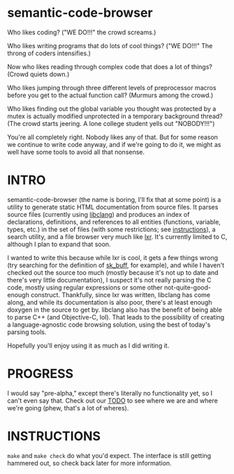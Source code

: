 semantic-code-browser
=====================

Who likes coding? ("WE DO!!!" the crowd screams.)

Who likes writing programs that do lots of cool things? ("WE DO!!!" The throng of coders intensifies.)

Now who likes reading through complex code that does a lot of things? (Crowd quiets down.)

Who likes jumping through three different levels of preprocessor macros before you get to the actual function call? (Murmurs among the crowd.)

Who likes finding out the global variable you thought was protected by a mutex is actually modified unprotected in a temporary background thread? (The crowd starts jeering. A lone college student yells out "NOBODY!!!")

You're all completely right. Nobody likes any of that. But for some reason we continue to write code anyway, and if we're going to do it, we might as well have some tools to avoid all that nonsense.

# INTRO

semantic-code-browser (the name is boring, I'll fix that at some point) is a utility to generate static HTML documentation from source files. It parses source files (currently using [libclang](http://clang.llvm.org/doxygen/group__CINDEX.html)) and produces an index of declarations, definitions, and references to all entities (functions, variable, types, etc.) in the set of files (with some restrictions; see [instructions](#instructions)), a search utility, and a file browser very much like [lxr](http://lxr.free-electrons.com/). It's currently limited to C, although I plan to expand that soon.

I wanted to write this because while lxr is cool, it gets a few things wrong (try searching for the definition of [sk_buff](http://lxr.free-electrons.com/ident?i=sk_buff), for example), and while I haven't checked out the source too much (mostly because it's not up to date and there's very little documentation), I suspect it's not really parsing the C code, mostly using regular expressions or some other not-quite-good-enough construct. Thankfully, since lxr was written, libclang has come along, and while its documentation is also poor, there's at least enough doxygen in the source to get by. libclang also has the benefit of being able to parse C++ (and Objective-C, lol). That leads to the possibility of creating a language-agnostic code browsing solution, using the best of today's parsing tools.

Hopefully you'll enjoy using it as much as I did writing it.

# PROGRESS

I would say "pre-alpha," except there's literally no functionality yet, so I can't even say that. Check out our [TODO](TODO.md) to see where we are and where we're going (phew, that's a lot of wheres).

# INSTRUCTIONS

`make` and `make check` do what you'd expect. The interface is still getting hammered out, so check back later for more information.
